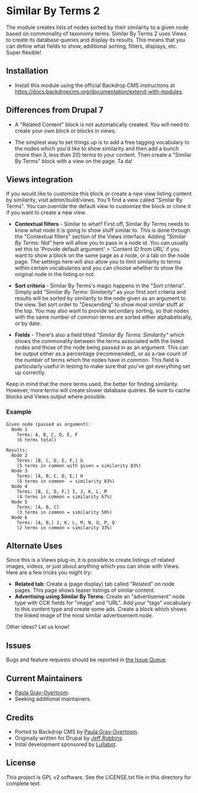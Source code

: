 Similar By Terms 2
==================

The module creates lists of nodes sorted by their similarity to a given node based on commonality of taxonomy terms. Similar By Terms 2 uses Views to create its database queries and display its results. This means that you can define what fields to show, additional sorting, filters, displays, etc. Super flexible!
 
Installation
------------

- Install this module using the official Backdrop CMS instructions at
  https://docs.backdropcms.org/documentation/extend-with-modules.


Differences from Drupal 7
------------------------

- A "Related Content" block is not automatically created. You will need to create your own block or blocks in views.

- The simplest way to set things up is to add a free tagging vocabulary to the nodes which you'd like to show similarity and then add a bunch (more than 3, less than 20) terms to your content. Then create a "Similar By Terms" block with a view on the page. Ta da!

Views integration
-----------------

If you would like to customize this block or create a new view listing content by similarity, visit admin/build/views. You'll find a view called "Similar By Terms". You can override the default view to customize the block or clone it if you want to create a new view.

- **Contextual filters** - Similar to what? First off, Similar By Terms needs to know what node it is going to show stuff similar to. This is done through the "Contextual filters" section of the Views interface. Adding *"Similar By Terms: Nid"* here will allow you to pass in a node id. You can usually set this to 'Provide default argument' > 'Content ID from URL' if you want to show a block on the same page as a node, or a tab on the node page. The settings here will also allow you to limit similarity to terms within certain vocabularies and you can choose whether to show the original node in the listing or not.

- **Sort criteria** - Similar By Terms's magic happens in the "Sort criteria". Simply add *"Similar By Terms: Similarity"* as your first sort criteria and results will be sorted by similarity to the node given as an argument to the view. Set sort order to "Descending" to show most similar stuff at the top. You may also want to provide secondary sorting, so that nodes with the same number of common terms are sorted either alphabetically, or by date.

- **Fields** - There's also a field titled *"Similar By Terms: Similarity"* which shows the commonality between the terms associated with the listed nodes and those of the node being passed in as an argument. This can be output either as a percentage (recommended), or as a raw count of the number of terms which the nodes have in common. This field is particularly useful in testing to make sure that you've got everything set up correctly.

Keep in mind that the more terms used, the better for finding similarity. However, more terms will create slower database queries. Be sure to cache blocks and Views output where possible.

### Example ###

    Given node (passed as argument):
      Node 1
        Terms: A, B, C, D, E, F
        (6 terms total)
  
    Results:
      Node 2
        Terms: [B, C, D, E, F,] G
        (5 terms in common with given = similarity 83%)
      Node 3
        Terms: [A, B, C, D, E,] H
        (5 terms in common  = similarity 83%)
      Node 4
        Terms: [B, C, D, F,] I, J, K, L, M
        (4 terms in common = similarity 67%)
      Node 5
        Terms: [A, B, C]
        (3 terms in common = similarity 50%)
      Node 6
        Terms: [A, B,] J, K, L, M, N, O, P, Q
        (2 terms in common = similarity 33%)
        

Alternate Uses
--------------
Since this is a Views plug-in, it is possible to create listings of related images, videos, or just about anything which you can show with Views. Here are a few tricks you might try:

- __Related tab__: Create a (page display) tab called "Related" on node pages. This page shows teaser listings of similar content.
- __Advertising using Similar By Terms__: Create an "advertisement" node type with CCK fields for "image" and "URL". Add your "tags" vocabulary to this content type and create some ads. Create a block which shows the linked image of the most similar advertisement node.

Other ideas? Let us know!

Issues
------

Bugs and feature requests should be reported in [the Issue Queue](https://github.com/backdrop-contrib/foo-project/issues).

Current Maintainers
-------------------

- [Paula Gray-Overtoom](https://github.com/pgrayove-mcpl).
- Seeking additional maintainers.

Credits
-------

- Ported to Backdrop CMS by [Paula Gray-Overtoom](https://github.com/pgrayove-mcpl).
- Originally written for Drupal by [Jeff Robbins](https://www.drupal.org/u/jjeff).
- Inital development sponsored by [Lullabot](http://www.lullabot.com/).

License
-------

This project is GPL v2 software.
See the LICENSE.txt file in this directory for complete text.
